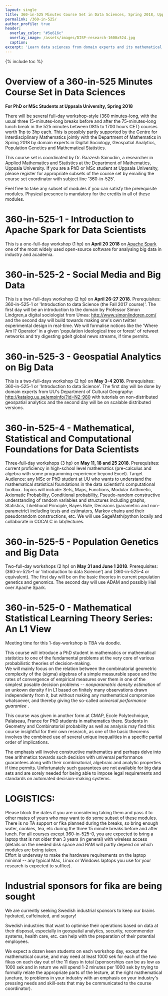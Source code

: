 ```yaml
---
layout: single
title: 360-in-525 Minutes Course Set in Data Sciences, Spring 2018, Uppsala
permalink: /360-in-525/
author_profile: true
header:
  overlay_color: "#5e616c"
  overlay_image: /assets/images/DISP-research-1600x524.jpg
  caption: 
excerpt: 'Learn data sciences from domain experts and its mathematical foundations while getting your hands dirty with real data.<br /><br /><br />'
---
```

{% include toc %}

# Overview of a 360-in-525 Minutes Course Set in Data Sciences

**For PhD or MSc Students at Uppsala University, Spring 2018**


There will be several full-day workshop-style (360 minutes-long, with the usual three 15-minutes-long breaks before and after the 75-minutes-long lunch break in the 525 minutes between 0815 to 1700 hours CET) courses worth 1hp to 3hp each. 
This is possibly partly supported by the Centre for Interdisciplinary Mathematics jointly with the Department of Mathematics in Spring 2018 by domain experts in Digital Sociology, Geospatial Analytics, Population Genetics and Mathematical Statistics. 

This course set is coordinated by Dr. Raazesh Sainudiin, a researcher in Applied Mathematics and Statistics at the Department of Mathematics, Uppsala University. 
If you are a PhD or MSc student at Uppsala University, please  register for appropriate subsets of the course set by emailing the course set coordinator with subject line '360-in-525'. 

Feel free to take any subset of modules if you can satisfy the prerequisite modules. Physical presence is mandatory for the credits in all of these modules.

# 360-in-525-1 - Introduction to Apache Spark for Data Scientists
This is a one-full-day workshop (1 hp) on **April 20 2018** on [Apache Spark](https://spark.apache.org/) one of the most widely used open-source software for analysing big data in industry and academia. 

# 360-in-525-2 - Social Media and Big Data
This is a two-full-days workshop (2 hp) on **April 26-27 2018**. Prerequisites: 360-in-525-1 or 'Introduction to data Science (the Fall 2017 course)'. The first day will be an introduction to the domain by Professor Simon Lindgren,a digital sociologist from Umea: http://www.simonlindgren.com/ and the second day will build towards making one's own twitter experimental design in real-time. 
We will formalise notions like the 'Where Am I? Operator' in a given 'population ideological tree or forest' of retweet networks and try digesting gdelt global news streams, if time permits. 


# 360-in-525-3 - Geospatial Analytics on Big Data 
This is a two-full-days workshop (2 hp) on **May 3-4 2018**. Prerequisites: 360-in-525-1  or 'Introduction to data Science'. The first day will be done by domain experts from UU's Department of Cultural Geography: http://katalog.uu.se/empinfo/?id=N2-980 with tutorials on non-distributed geospatial analytics and the second day will be on scalable distributed versions.

# 360-in-525-4 - Mathematical, Statistical and Computational Foundations for Data Scientists
 
Three-full-day workshops (3 hp) on **May 11, 18 and 25 2018**. Prerequisites: current proficiency in high-school level mathematics (pre-calculus and algebra with some programming experience beyond Excel). Target Audience: any MSc or PhD student at UU who wants to understand the mathematical statistical foundations in the data scientist's computational toolbox. Topics will include: Sets, Maps, Functions, Modular Arithmetic, Axiomatic Probability, Conditional probability, Pseudo-random constructive understanding of random variables and structures including graphs, Statistics, Likelihood Principle, Bayes Rule, Decisions (parametric and non-parametric) including tests and estimators, Markov chains and their pseudorandom constructions, etc. We will use SageMath/python locally and collaborate in COCALC in lab/lectures.

# 360-in-525-5 - Population Genetics and Big Data 

Two-full-day workshops (2 hp) on **May 31 and June 1 2018**. Prerequisites: (360-in-525-1  or 'Introduction to data Science') and (360-in-525-4 or equivalent). The first day will be on the basic theories in current population genetics and genomics. The second day will use ADAM and possibly Hail over Apache Spark.

# 360-in-525-0 - Mathematical Statistical  Learning Theory Series: An L1 View

Meeting time for this 1-day-workshop is TBA via doodle. 

This course will introduce a PhD student in mathematics or mathematical statistics to one of the fundamental problems at the very core of various probabilistic theories of decision-making.  
We will mainly focus on the relation between the combinatorial geometric complexity of the (sigma) algebras of a simple measurable space and the rates of convergence of empirical measures over them in one of the simplest posable decision problems -- *nonparametric density estimation* of an unkown density f in L1 based on finitely many observations drawn independenty from it, but without making any mathematical compromise whatsoever, and thereby giving the so-called *universal performance guarantee* . 

This course was given in another form at CMAP, Ecole Polytechnique, Palaiseau, France for PhD students in mathematics there. Students in Geometry and Combinatorial probability as well as analysis may find this course insightful for their own research, as one of the basic theorems involves the combined use of several unique inequalities in a specific partial order of implications.

The emphasis will involve constructive mathematics and perhaps delve into tree arithmetics towards such decision with universal performance guarantees along with their combinatorial, algebraic and analytic properties if time permits. Unfortunately such guarantees are not available for big data sets and are sorely needed for being able to impose legal requirements and standards on automated decision-making systems.

# LOGISTICS:
Please block the dates if you are considering taking them and pass it to other mates of yours who may want to do some subset of these modules. There is no TA support or fika planned during the breaks, so bring enough water, cookies, tea, etc during the three 15 minute breaks before and after lunch. For all courses except 360-in-525-0, you are expected to bring a laptop that is not older than 3 years (in general) with wireless access (details on the needed disk space and RAM will partly depend on which modules are being taken.  
Effort is underway to make the hardware requirements on the laptop minimal -- any typical Mac, Linux or Windows laptops you use for your research is expected to suffice).

# Industrial sponsors for fika are being sought

We are currently seeking Swedish industrial sponsors to keep our brains hydrated, caffeinated, and sugary! 

Swedish industries that want to optimise their operations based on data at their disposal, especially in geospatial analytics, security, recommender systems, health care, etc. can help with the preparation of their potential employees. 

We expect a dozen keen students on each workshop day, except the mathematical course, and may need at least 1000 sek for each of the two fikas on each day out of the 11 days in total (sponsorships can be as low as 1000 sek and in return we will spend 1-2 minutes per 1000 sek by trying to formally relate the appropriate parts of the lecture, at the right mathematical juncture, to problems in your industry with an emphasis on your industry's pressing needs and skill-sets that may be communicated to the course coordinator). 
